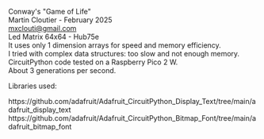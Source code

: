 Conway's "Game of Life"<br>
Martin Cloutier - February 2025<br>
mxclouti@gmail.com<br>
Led Matrix 64x64 - Hub75e<br>
It uses only 1 dimension arrays for speed and memory efficiency.<br>
I tried with complex data structures: too slow and not enough memory.<br>
CircuitPython code tested on a Raspberry Pico 2 W.<br>
About 3 generations per second.<br>
<p>
Libraries used:
<p>
https://github.com/adafruit/Adafruit_CircuitPython_Display_Text/tree/main/adafruit_display_text<br>
https://github.com/adafruit/Adafruit_CircuitPython_Bitmap_Font/tree/main/adafruit_bitmap_font<br>

